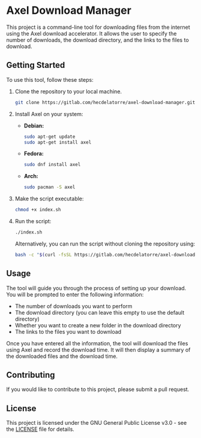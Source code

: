# Axel Download Manager

This project is a command-line tool for downloading files from the internet using the Axel download accelerator. It allows the user to specify the number of downloads, the download directory, and the links to the files to download.

## Getting Started

To use this tool, follow these steps:

1. Clone the repository to your local machine.
   
   ```bash
   git clone https://gitlab.com/hecdelatorre/axel-download-manager.git
   ```

2. Install Axel on your system:
   
   - **Debian:**
     
     ```bash
     sudo apt-get update
     sudo apt-get install axel
     ```
   
   - **Fedora:**
     
     ```bash
     sudo dnf install axel
     ```
   
   - **Arch:**
     
     ```bash
     sudo pacman -S axel
     ```

3. Make the script executable:
   
   ```bash
   chmod +x index.sh
   ```

4. Run the script:
   
   ```bash
   ./index.sh
   ```
   
   Alternatively, you can run the script without cloning the repository using:
   
   ```bash
   bash -c "$(curl -fsSL https://gitlab.com/hecdelatorre/axel-download-manager/-/raw/main/index.sh)"
   ```

## Usage

The tool will guide you through the process of setting up your download. You will be prompted to enter the following information:

- The number of downloads you want to perform
- The download directory (you can leave this empty to use the default directory)
- Whether you want to create a new folder in the download directory
- The links to the files you want to download

Once you have entered all the information, the tool will download the files using Axel and record the download time. It will then display a summary of the downloaded files and the download time.

## Contributing

If you would like to contribute to this project, please submit a pull request.

## License

This project is licensed under the GNU General Public License v3.0 - see the [LICENSE](LICENSE) file for details.
